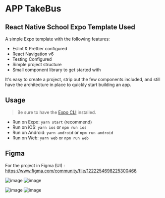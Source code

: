 # APP TakeBus

## React Native School Expo Template Used

A simple Expo template with the following features:

- Eslint & Prettier configured
- React Navigation v6
- Testing Configured
- Simple project structure
- Small component library to get started with

It's easy to create a project, strip out the few components included, and still have the architecture in place to quickly start building an app.

## Usage

> Be sure to have the [Expo CLI](https://docs.expo.io/workflow/expo-cli/) installed.

- Run on Expo: `yarn start` (recommend)
- Run on iOS: `yarn ios` or `npm run ios`
- Run on Android: `yarn android` or `npm run android`
- Run on Web: `yarn web` or `npm run web`

## Figma

For the project in Figma (UI) : https://www.figma.com/community/file/1222254698225300466

![image](https://user-images.githubusercontent.com/30882865/230915973-6a1a9a49-5feb-4896-a379-2b69b0a11b39.png) ![image](https://user-images.githubusercontent.com/30882865/230916542-902972ac-ac63-4dd1-8b76-f53e837d616a.png)

![image](https://user-images.githubusercontent.com/30882865/230917681-d88d8680-fd50-4b53-b68a-fd6de42985fc.png) ![image](https://user-images.githubusercontent.com/30882865/230917718-16b48d01-ebb1-4444-afed-959714a07461.png)

